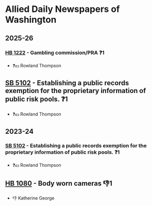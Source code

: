 # Allied Daily Newspapers of Washington
## 2025-26

### [HB 1222](/bill/2025-26/hb/1222/) - Gambling commission/PRA   ❓1
* ❓💵 Rowland Thompson

## [SB 5102](/bill/2025-26/sb/5102/) - Establishing a public records exemption for the proprietary information of public risk pools.   ❓1
* ❓💵 Rowland Thompson

## 2023-24

### [SB 5102](/bill/2023-24/sb/5102/) - Establishing a public records exemption for the proprietary information of public risk pools.   ❓1
* ❓💵 Rowland Thompson

## [HB 1080](/bill/2023-24/hb/1080/) - Body worn cameras  👎1 
* 👎 Katherine George
